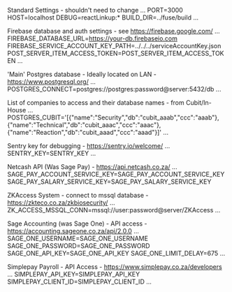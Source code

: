 Standard Settings - shouldn't need to change
...
PORT=3000
HOST=localhost
DEBUG=reactLinkup:*
BUILD_DIR=../fuse/build
...

Firebase database and auth settings - see https://firebase.google.com/
...
FIREBASE_DATABASE_URL=https://your-db.firebaseio.com
FIREBASE_SERVICE_ACCOUNT_KEY_PATH=../../../serviceAccountKey.json
POST_SERVER_ITEM_ACCESS_TOKEN=POST_SERVER_ITEM_ACCESS_TOKEN
...

'Main' Postgres database - Ideally located on LAN - https://www.postgresql.org/
...
POSTGRES_CONNECT=postgres://postgres:password@server:5432/db
...

List of companies to access and their database names - from Cubit/In-House
...
POSTGRES_CUBIT='[{"name":"Security","db":"cubit_aaab","ccc":"aaab"},{"name":"Technical","db":"cubit_aaac","ccc":"aaac"},{"name":"Reaction","db":"cubit_aaad","ccc":"aaad"}]'
...

Sentry key for debugging - https://sentry.io/welcome/
...
SENTRY_KEY=SENTRY_KEY
...

Netcash API (Was Sage Pay) - https://api.netcash.co.za/
...
SAGE_PAY_ACCOUNT_SERVICE_KEY=SAGE_PAY_ACCOUNT_SERVICE_KEY
SAGE_PAY_SALARY_SERVICE_KEY=SAGE_PAY_SALARY_SERVICE_KEY

ZKAccess System - connect to mssql database - https://zkteco.co.za/zkbiosecurity/
...
ZK_ACCESS_MSSQL_CONN=mssql://user:password@server/ZKAccess
...


Sage Accounting (was Sage One) - API access - https://accounting.sageone.co.za/api/2.0.0
...
SAGE_ONE_USERNAME=SAGE_ONE_USERNAME
SAGE_ONE_PASSWORD=SAGE_ONE_PASSWORD
SAGE_ONE_API_KEY=SAGE_ONE_API_KEY
SAGE_ONE_LIMIT_DELAY=675
...


Simplepay Payroll - API Access - https://www.simplepay.co.za/developers
...
SIMPLEPAY_API_KEY=SIMPLEPAY_API_KEY
SIMPLEPAY_CLIENT_ID=SIMPLEPAY_CLIENT_ID
...